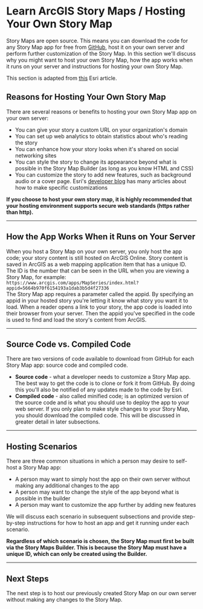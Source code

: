 # Learn ArcGIS Story Maps / Hosting Your Own Story Map #
Story Maps are open source.  This means you can download the code for any Story Map app for free from 
[GitHub](https://github.com/Esri?q=Storytelling), host it on your own server and perform further 
customization of the Story Map.  In this section we'll discuss why you might want to host your own Story 
Map, how the app works when it runs on your server and instructions for hosting your own Story Map.

This section is adapted from [this](https://developerscorner.storymaps.arcgis.com/an-introduction-to-hosting-your-own-story-map-e2450181ad2f) 
Esri article.

## Reasons for Hosting Your Own Story Map ##
There are several reasons or benefits to hosting your own Story Map app on your own server:

* You can give your story a custom URL on your organization's domain
* You can set up web analytics to obtain statistics about who's reading the story
* You can enhance how your story looks when it's shared on social networking sites
* You can style the story to change its appearance beyond what is possible in the Story Map Builder 
(as long as you know HTML and CSS)
* You can customize the story to add new features, such as background audio or a cover page.  Esri's 
[developer blog](https://developerscorner.storymaps.arcgis.com/) has many articles about how to make 
specific customizations

**If you choose to host your own story map, it is highly recommended that your hosting environment 
supports secure web standards (https rather than http).**

------------------
## How the App Works When it Runs on Your Server ##
When you host a Story Map on your own server, you only host the app code; your story content is still 
hosted on ArcGIS Online.  Story content is saved in ArcGIS as a web mapping application item that has 
a unique ID.  The ID is the number that can be seen in the URL when you are viewing a Story Map, for 
example:  
``https://www.arcgis.com/apps/MapSeries/index.html?appid=5664b970f6154193a1dab3b5d4f27336``  
The Story Map app requires a parameter called the appid.  By specifying an appid in your hosted story 
you're letting it know what story you want it to load.  When a reader opens a link to your story, the 
app code is loaded into their browser from your server.  Then the appid you've specified in the code is 
used to find and load the story's content from ArcGIS.

------------------
## Source Code vs. Compiled Code ##
There are two versions of code available to download from GitHub for each Story Map app:  source code 
and compiled code.

* **Source code** - what a developer needs to customize a Story Map app.  The best way to get the code 
is to clone or fork it from GitHub.  By doing this you'll also be notified of any updates made to the 
code by Esri.  
* **Compiled code** - also called minified code; is an optimized version of the source code and is what 
you should use to deploy the app to your web server.  If you only plan to make style changes to your Story 
Map, you should download the compiled code.  This will be discussed in greater detail in later subsections.

------------------
## Hosting Scenarios ##
There are three common situations in which a person may desire to self-host a Story Map app:

* A person may want to simply host the app on their own server without making any additional changes to 
the app  
* A person may want to change the style of the app beyond what is possible in the builder  
* A person may want to customize the app further by adding new features

We will discuss each scenario in subsequent subsections and provide step-by-step instructions for how to 
host an app and get it running under each scenario.

**Regardless of which scenario is chosen, the Story Map must first be built via the Story Maps Builder. 
This is because the Story Map must have a unique ID, which can only be created using the Builder.**

------------------
## Next Steps ##
The next step is to host our previously created Story Map on our own server without making any changes 
to the Story Map.
